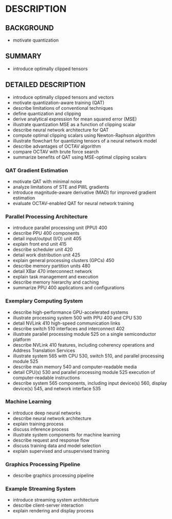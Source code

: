 # DESCRIPTION

## BACKGROUND

- motivate quantization

## SUMMARY

- introduce optimally clipped tensors

## DETAILED DESCRIPTION

- introduce optimally clipped tensors and vectors
- motivate quantization-aware training (QAT)
- describe limitations of conventional techniques
- define quantization and clipping
- derive analytical expression for mean squared error (MSE)
- illustrate quantization MSE as a function of clipping scalar
- describe neural network architecture for QAT
- compute optimal clipping scalars using Newton-Raphson algorithm
- illustrate flowchart for quantizing tensors of a neural network model
- describe advantages of OCTAV algorithm
- compare OCTAV with brute force search
- summarize benefits of QAT using MSE-optimal clipping scalars

### QAT Gradient Estimation

- motivate QAT with minimal noise
- analyze limitations of STE and PWL gradients
- introduce magnitude-aware derivative (MAD) for improved gradient estimation
- evaluate OCTAV-enabled QAT for neural network training

### Parallel Processing Architecture

- introduce parallel processing unit (PPU) 400
- describe PPU 400 components
- detail input/output (I/O) unit 405
- explain front end unit 415
- describe scheduler unit 420
- detail work distribution unit 425
- explain general processing clusters (GPCs) 450
- describe memory partition units 480
- detail XBar 470 interconnect network
- explain task management and execution
- describe memory hierarchy and caching
- summarize PPU 400 applications and configurations

### Exemplary Computing System

- describe high-performance GPU-accelerated systems
- illustrate processing system 500 with PPU 400 and CPU 530
- detail NVLink 410 high-speed communication links
- describe switch 510 interfaces and interconnect 402
- illustrate parallel processing module 525 on a single semiconductor platform
- describe NVLink 410 features, including coherency operations and Address Translation Services
- illustrate system 565 with CPU 530, switch 510, and parallel processing module 525
- describe main memory 540 and computer-readable media
- detail CPU(s) 530 and parallel processing module 525 execution of computer-readable instructions
- describe system 565 components, including input device(s) 560, display device(s) 545, and network interface 535

### Machine Learning

- introduce deep neural networks
- describe neural network architecture
- explain training process
- discuss inference process
- illustrate system components for machine learning
- describe request and response flow
- discuss training data and model selection
- explain supervised and unsupervised training

### Graphics Processing Pipeline

- describe graphics processing pipeline

### Example Streaming System

- introduce streaming system architecture
- describe client-server interaction
- explain rendering and display process

